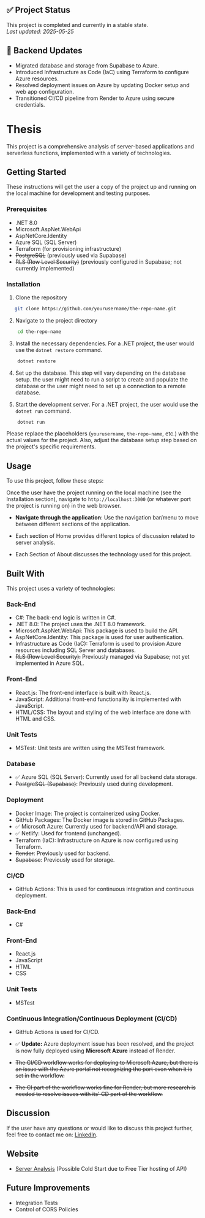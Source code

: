 ## ✅ Project Status  
This project is completed and currently in a stable state.  
_Last updated: 2025-05-25_


## 🔄 Backend Updates
- Migrated database and storage from Supabase to Azure.
- Introduced Infrastructure as Code (IaC) using Terraform to configure Azure resources.
- Resolved deployment issues on Azure by updating Docker setup and web app configuration.
- Transitioned CI/CD pipeline from Render to Azure using secure credentials.

# Thesis
This project is a comprehensive analysis of server-based applications and serverless functions, implemented with a variety of technologies.

## Getting Started
These instructions will get the user a copy of the project up and running on the local machine for development and testing purposes.

### Prerequisites
- .NET 8.0
- Microsoft.AspNet.WebApi
- AspNetCore.Identity
- Azure SQL (SQL Server)
- Terraform (for provisioning infrastructure)
- ~~PostgreSQL~~ (previously used via Supabase)
- ~~RLS (Row Level Security)~~ (previously configured in Supabase; not currently implemented)


### Installation

1. Clone the repository
```bash
   git clone https://github.com/yourusername/the-repo-name.git
```
2. Navigate to the project directory
```bash
    cd the-repo-name
```
3. Install the necessary dependencies. For a .NET project, the user would use the `dotnet restore` command.
```bash
    dotnet restore
```
4. Set up the database. This step will vary depending on the database setup. the user might need to run a script to create and populate the database or the user might need to set up a connection to a remote database.

5. Start the development server. For a .NET project, the user would use the `dotnet run` command.
```bash
    dotnet run
```

Please replace the placeholders (`yourusername`, `the-repo-name`, etc.) with the actual values for the project. Also, adjust the database setup step based on the project's specific requirements.

## Usage
To use this project, follow these steps:

Once the user have the project running on the local machine (see the Installation section), navigate to `http://localhost:3000` (or whatever port the project is running on) in the web browser.

- **Navigate through the application**: 
Use the navigation bar/menu to move between different sections of the application. 

- Each section of Home provides different topics of discussion related to server analysis.
- Each Section of About discusses the technology used for this project.

## Built With
This project uses a variety of technologies:

### Back-End
- C#: The back-end logic is written in C#.
- .NET 8.0: The project uses the .NET 8.0 framework.
- Microsoft.AspNet.WebApi: This package is used to build the API.
- AspNetCore.Identity: This package is used for user authentication.
- Infrastructure as Code (IaC): Terraform is used to provision Azure resources including SQL Server and databases.
- ~~RLS (Row Level Security):~~ Previously managed via Supabase; not yet implemented in Azure SQL.

### Front-End
- React.js: The front-end interface is built with React.js.
- JavaScript: Additional front-end functionality is implemented with JavaScript.
- HTML/CSS: The layout and styling of the web interface are done with HTML and CSS.

### Unit Tests
- MSTest: Unit tests are written using the MSTest framework.

### Database
- ✅ Azure SQL (SQL Server): Currently used for all backend data storage.
- ~~PostgreSQL (Supabase)~~: Previously used during development.

### Deployment
- Docker Image: The project is containerized using Docker.
- GitHub Packages: The Docker image is stored in GitHub Packages.
- ✅ Microsoft Azure: Currently used for backend/API and storage.
- ✅ Netlify: Used for frontend (unchanged).
- Terraform (IaC): Infrastructure on Azure is now configured using Terraform.
- ~~Render~~: Previously used for backend.
- ~~Supabase~~: Previously used for storage.

### CI/CD
- GitHub Actions: This is used for continuous integration and continuous deployment.

### Back-End
- C#

### Front-End
- React.js
- JavaScript
- HTML
- CSS

### Unit Tests
- MSTest

### Continuous Integration/Continuous Deployment (CI/CD)
- GitHub Actions is used for CI/CD.

- ✅ **Update:** Azure deployment issue has been resolved, and the project is now fully deployed using **Microsoft Azure** instead of Render.

- ~~The CI/CD workflow works for deploying to Microsoft Azure, but there is an issue with the Azure portal not recognizing the port even when it is set in the workflow.~~

- ~~The CI part of the workflow works fine for Render, but more research is needed to resolve issues with its' CD part of the workflow.~~

## Discussion
If the user have any questions or would like to discuss this project further, feel free to contact me on: 
[LinkedIn](https://www.linkedin.com/in/yakhoub-soumare-2019/).

## Website
- [Server Analysis](https://server-analysis.netlify.app/) (Possible Cold Start due to Free Tier hosting of API)

## Future Improvements
- Integration Tests
- Control of CORS Policies